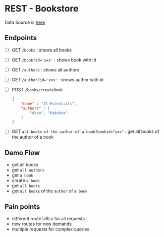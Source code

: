 # REST - Bookstore

Data Source is [here](./book-service.js)

## Endpoints

- [ ] GET `/books` : shows all books
- [ ] GET `/book?id='xxx'` : shows book with id

- [ ] GET `/authors` : shows all authors
- [ ] GET `/author?id='xxx'` : shows author with id

- [ ] POST `/books/createBook`
    ```json
    {
        "name" : "JS Essentials",
        "authors" : [
            "Abra", "Kadabra"
        ]
    }
    ```

- [ ] GET `all-books-of-the-author-of-a-book?bookid="xxx"` : get all books of the author of a book

## Demo Flow

- get all books
- get `all authors`
- get `a book`
- create `a book`
- get `all books`
- get `all books` of the `author` of `a book`

## Pain points

- different route URLs for all requests
- new routes for new demands
- multiple requests for complex queries